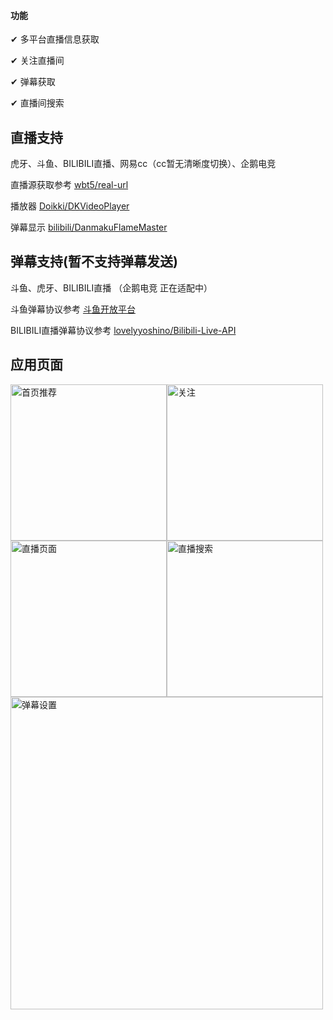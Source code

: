 #### 功能

✔	多平台直播信息获取

✔	关注直播间

✔	弹幕获取

✔	直播间搜索


## 直播支持

虎牙、斗鱼、BILIBILI直播、网易cc（cc暂无清晰度切换）、企鹅电竞

直播源获取参考	[wbt5/real-url](https://github.com/wbt5/real-url)

播放器	[Doikki/DKVideoPlayer](https://github.com/Doikki/DKVideoPlayer)

弹幕显示 [bilibili/DanmakuFlameMaster](https://github.com/bilibili/DanmakuFlameMaster)

## 弹幕支持(暂不支持弹幕发送)

斗鱼、虎牙、BILIBILI直播 （企鹅电竞 正在适配中）

斗鱼弹幕协议参考	[斗鱼开放平台](https://open.douyu.com/source/api/63)

BILIBILI直播弹幕协议参考	[lovelyyoshino/Bilibili-Live-API](https://github.com/lovelyyoshino/Bilibili-Live-API)

## 应用页面

<img src="https://github.com/guyijie1211/JustLive-Android/blob/master/pic/1.jpg" width="250" alt="首页推荐"><img src="https://github.com/guyijie1211/JustLive-Android/blob/master/pic/2.jpg" width="250" alt="关注">
<img src="https://github.com/guyijie1211/JustLive-Android/blob/master/pic/3.jpg" width="250" alt="直播页面"><img src="https://github.com/guyijie1211/JustLive-Android/blob/master/pic/5.png" width="250" alt="直播搜索">
<img src="https://github.com/guyijie1211/JustLive-Android/blob/master/pic/4.jpg" width="500" alt="弹幕设置">
